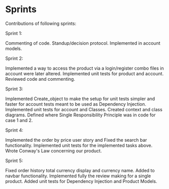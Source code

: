 # Sprints
Contributions of following sprints:

Sprint 1:

Commenting of code. Standup/decision protocol. Implemented in account models.

Sprint 2:

Implemented a way to access the product via a login/register combo files in account were later altered. Implemented unit tests for product and account. Reviewed code and commenting.

Sprint 3:

Implemented Create_object to make the setup for unit tests simpler and faster for account tests meant to be used as Dependency Injection. Implemented unit tests for account and Classes. Created context and class diagrams. Defined where Single Responsibility Principle was in code for case 1 and 2.

Sprint 4:

Implemented the order by price user story and Fixed the search bar functionality. Implemented unit tests for the implemented tasks above. Wrote Conway's Law concerning our product.

Sprint 5:

Fixed order history total currency display and currency name. Added to navbar functionality. Implemented fully the review making for a single product. Added unit tests for Dependency Injection and Product Models.

